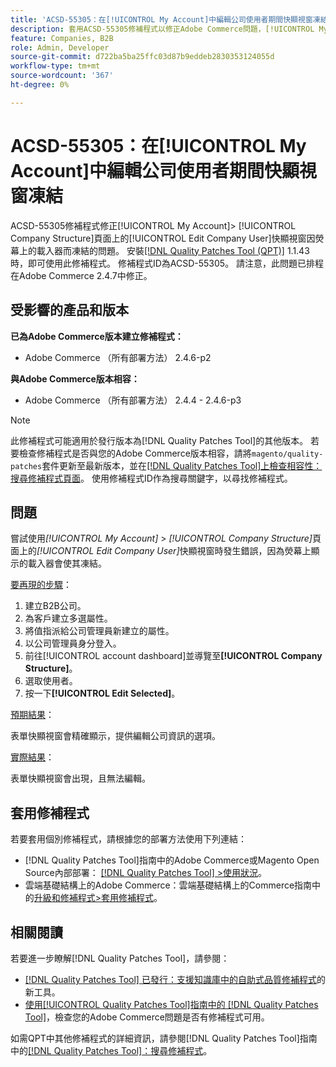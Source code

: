 ```yaml
---
title: 'ACSD-55305：在[!UICONTROL My Account]中編輯公司使用者期間快顯視窗凍結'
description: 套用ACSD-55305修補程式以修正Adobe Commerce問題，[!UICONTROL My Account] &amp；gt； [!UICONTROL Company Structure]頁面上的[!UICONTROL Edit Company User]快顯視窗會在熒幕上載入程式下凍結。
feature: Companies, B2B
role: Admin, Developer
source-git-commit: d722ba5ba25ffc03d87b9eddeb2830353124055d
workflow-type: tm+mt
source-wordcount: '367'
ht-degree: 0%

---
```


# ACSD-55305：在[!UICONTROL My Account]中編輯公司使用者期間快顯視窗凍結

ACSD-55305修補程式修正[!UICONTROL My Account]> [!UICONTROL Company Structure]頁面上的[!UICONTROL Edit Company User]快顯視窗因熒幕上的載入器而凍結的問題。 安裝[[!DNL Quality Patches Tool (QPT)]](https://experienceleague.adobe.com/en/docs/commerce-knowledge-base/kb/announcements/commerce-announcements/magento-quality-patches-released-new-tool-to-self-serve-quality-patches) 1.1.43時，即可使用此修補程式。 修補程式ID為ACSD-55305。 請注意，此問題已排程在Adobe Commerce 2.4.7中修正。

## 受影響的產品和版本

**已為Adobe Commerce版本建立修補程式：**

* Adobe Commerce （所有部署方法） 2.4.6-p2

**與Adobe Commerce版本相容：**

* Adobe Commerce （所有部署方法） 2.4.4 - 2.4.6-p3

>[!NOTE]
>
>此修補程式可能適用於發行版本為[!DNL Quality Patches Tool]的其他版本。 若要檢查修補程式是否與您的Adobe Commerce版本相容，請將`magento/quality-patches`套件更新至最新版本，並在[[!DNL Quality Patches Tool]上檢查相容性：搜尋修補程式頁面](https://experienceleague.adobe.com/tools/commerce-quality-patches/index.html)。 使用修補程式ID作為搜尋關鍵字，以尋找修補程式。

## 問題

嘗試使用&#x200B;*[!UICONTROL My Account]* > *[!UICONTROL Company Structure]*&#x200B;頁面上的&#x200B;*[!UICONTROL Edit Company User]*&#x200B;快顯視窗時發生錯誤，因為熒幕上顯示的載入器會使其凍結。

<u>要再現的步驟</u>：

1. 建立B2B公司。
1. 為客戶建立多選屬性。
1. 將值指派給公司管理員新建立的屬性。
1. 以公司管理員身分登入。
1. 前往[!UICONTROL account dashboard]並導覽至&#x200B;**[!UICONTROL Company Structure]**。
1. 選取使用者。
1. 按一下&#x200B;**[!UICONTROL Edit Selected]**。

<u>預期結果</u>：

表單快顯視窗會精確顯示，提供編輯公司資訊的選項。

<u>實際結果</u>：

表單快顯視窗會出現，且無法編輯。

## 套用修補程式

若要套用個別修補程式，請根據您的部署方法使用下列連結：

* [!DNL Quality Patches Tool]指南中的Adobe Commerce或Magento Open Source內部部署： [[!DNL Quality Patches Tool] >使用狀況](https://experienceleague.adobe.com/docs/commerce-operations/tools/quality-patches-tool/usage.html)。
* 雲端基礎結構上的Adobe Commerce：雲端基礎結構上的Commerce指南中的[升級和修補程式>套用修補程式](https://experienceleague.adobe.com/docs/commerce-cloud-service/user-guide/develop/upgrade/apply-patches.html)。

## 相關閱讀

若要進一步瞭解[!DNL Quality Patches Tool]，請參閱：

* [[!DNL Quality Patches Tool] 已發行：支援知識庫中的自助式品質修補程式](https://experienceleague.adobe.com/en/docs/commerce-knowledge-base/kb/announcements/commerce-announcements/magento-quality-patches-released-new-tool-to-self-serve-quality-patches)的新工具。
* [使用[!UICONTROL Quality Patches Tool]指南中的 [!DNL Quality Patches Tool]](/help/tools/quality-patches-tool/patches-available-in-qpt/check-patch-for-magento-issue-with-magento-quality-patches.md)，檢查您的Adobe Commerce問題是否有修補程式可用。


如需QPT中其他修補程式的詳細資訊，請參閱[!DNL Quality Patches Tool]指南中的[[!DNL Quality Patches Tool]：搜尋修補程式](https://experienceleague.adobe.com/tools/commerce-quality-patches/index.html)。

